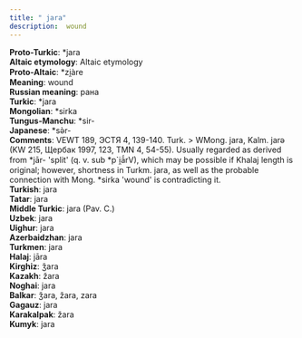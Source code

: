 ```yaml
---
title: " jara"
description:  wound
---
```


<strong>Proto-Turkic</strong>:  *jara<br>
<strong>Altaic etymology</strong>:  Altaic etymology<br>
<strong> Proto-Altaic</strong>:  *zi̯àre<br>
<strong>Meaning</strong>:  wound<br>
<strong>Russian meaning</strong>:  рана<br>
<strong>Turkic</strong>:  *jara<br>
<strong>Mongolian</strong>:  *sirka<br>
<strong>Tungus-Manchu</strong>:  *sir-<br>
<strong>Japanese</strong>:  *sǝ̀r-<br>
<strong>Comments</strong>:  VEWT 189, ЭСТЯ 4, 139-140. Turk. > WMong. jara, Kalm. jarǝ (KW 215, Щербак 1997, 123, TMN 4, 54-55). Usually regarded as derived from *jār- 'split' (q. v. sub *p`i̯ā́rV), which may be possible if Khalaj length is original; however, shortness in Turkm. jara, as well as the probable connection with Mong. *sirka 'wound' is contradicting it.<br>
<strong>Turkish</strong>:  jara<br>
<strong>Tatar</strong>:  jara<br>
<strong>Middle Turkic</strong>:  jara (Pav. C.)<br>
<strong>Uzbek</strong>:  jara<br>
<strong>Uighur</strong>:  jara<br>
<strong>Azerbaidzhan</strong>:  jara<br>
<strong>Turkmen</strong>:  jara<br>
<strong>Halaj</strong>:  jāra<br>
<strong>Kirghiz</strong>:  ǯara<br>
<strong>Kazakh</strong>:  žara<br>
<strong>Noghai</strong>:  jara<br>
<strong>Balkar</strong>:  ǯara, žara, zara<br>
<strong>Gagauz</strong>:  jara<br>
<strong>Karakalpak</strong>:  žara<br>
<strong>Kumyk</strong>:  jara<br>


